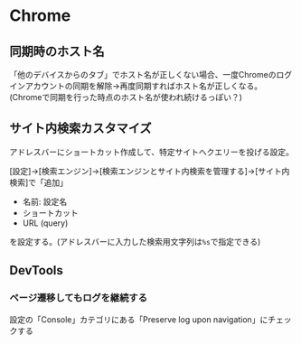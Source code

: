 # Chrome

## 同期時のホスト名

「他のデバイスからのタブ」でホスト名が正しくない場合、一度Chromeのログインアカウントの同期を解除→再度同期すればホスト名が正しくなる。  
(Chromeで同期を行った時点のホスト名が使われ続けるっぽい？)

## サイト内検索カスタマイズ

アドレスバーにショートカット作成して、特定サイトへクエリーを投げる設定。

[設定]->[検索エンジン]->[検索エンジンとサイト内検索を管理する]->[サイト内検索]で「追加」

- 名前: 設定名
- ショートカット
- URL (query)

を設定する。(アドレスバーに入力した検索用文字列は`%s`で指定できる)

## DevTools

### ページ遷移してもログを継続する

設定の「Console」カテゴリにある「Preserve log upon navigation」にチェックする
